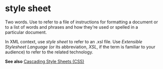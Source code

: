 # style sheet

Two words. Use to refer to a file of instructions for formatting a document or to a list of words and phrases and how they're used or spelled in a particular document.

In XML context, use *style sheet* to refer to an .xsl file. Use *Extensible Stylesheet Language* (or its abbreviation, *XSL*, if the term is familiar to your audience) to refer to the related technology.

**See also** [Cascading Style Sheets (CSS)](../c/cascading-style-sheets-css.md)
